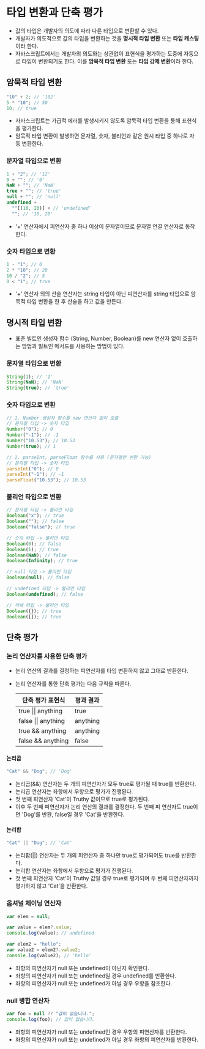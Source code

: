 # 타입 변환과 단축 평가

- 값의 타입은 개발자의 의도에 따라 다른 타입으로 변환할 수 있다.
- 개발자가 의도적으로 값의 타입을 변환하는 것을 **명시적 타입 변환** 또는 **타입 캐스팅**이라 한다.
- 자바스크립트에서는 개발자의 의도와는 상관없이 표현식을 평가하는 도중에 자동으로 타입이 변환되기도 한다.
  이를 **암묵적 타입 변환** 또는 **타입 강제 변환**이라 한다.

## 암묵적 타입 변환

```javascript
"10" + 2; // '102'
5 * "10"; // 50
10; // true
```

- 자바스크립트는 가급적 에러를 발생시키지 않도록 암묵적 타입 변환을 통해 표현식을 평가한다.
- 암묵적 타입 변환이 발생하면 문자열, 숫자, 불리언과 같은 원시 타입 중 하나로 자동 변환한다.

### 문자열 타입으로 변환

```javascript
1 + "2"; // '12'
0 + ""; // '0'
NaN + ""; // 'NaN'
true + ""; // 'true'
null + ""; // 'null'
undefined +
  ""[(10, 20)] + // 'undefined'
  ""; // '10, 20'
```

- '+' 연산자에서 피연산자 중 하나 이상이 문자열이므로 문자열 연결 연산자로 동작한다.

### 숫자 타입으로 변환

```javascript
1 - "1"; // 0
2 * "10"; // 20
10 / "2"; // 5
0 < "1"; // true
```

- '+' 연산자 외의 산술 연산자는 string 타입이 아닌 피연산자를 string 타입으로 암묵적 타입 변환을 한 후 산술을 하고 값을 만든다.

## 명시적 타입 변환

- 표준 빌트인 생성자 함수 (String, Number, Boolean)를 new 연산자 없이 호출하는 방법과 빌트인 메서드를 사용하는 방법이 있다.

### 문자열 타입으로 변환

```javascript
String(1); // '1'
String(NaN); // 'NaN'
String(true); // 'true'
```

### 숫자 타입으로 변환

```javascript
// 1. Number 생성자 함수를 new 연산자 없이 호출
// 문자열 타입 -> 숫자 타입
Number("0"); // 0
Number("-1"); // -1
Number("10.53"); // 10.53
Number(true); // 1

// 2. parseInt, parseFloat 함수를 사용 (문자열만 변환 가능)
// 문자열 타입 -> 숫자 타입
parseInt("0"); // 0
parseInt("-1"); // -1
parseFloat("10.53"); // 10.53
```

### 불리언 타입으로 변환

```javascript
// 문자열 타입 -> 불리언 타입
Boolean("x"); // true
Boolean(""); // false
Boolean("false"); // true

// 숫자 타입 -> 불리언 타입
Boolean(0); // false
Boolean(1); // true
Boolean(NaN); // false
Boolean(Infinity); // true

// null 타입 -> 불리언 타입
Boolean(null); // false

// undefined 타입 -> 불리언 타입
Boolean(undefined); // false

// 객체 타입 -> 불리언 타입
Boolean({}); // true
Boolean([]); // true
```

## 단축 평가

### 논리 연산자를 사용한 단축 평가

- 논리 연산의 결과를 결정하는 피연산자를 타입 변환하지 않고 그대로 반환한다.

- 논리 연산자를 통한 단축 평가는 다음 규칙을 따른다.

  | 단축 평가 표현식    | 평과 결과 |
  | ------------------- | --------- |
  | true \|\| anything  | true      |
  | false \|\| anything | anything  |
  | true && anything    | anything  |
  | false && anything   | false     |

#### 논리곱

```javascript
"Cat" && "Dog"; // 'Dog'
```

- 논리곱(&&) 연산자는 두 개의 피연산자가 모두 true로 평가될 때 true를 반환한다.
- 논리곱 연산자는 좌항에서 우항으로 평가가 진행된다.
- 첫 번째 피연산자 'Cat'이 Truthy 값이므로 true로 평가된다.
- 이후 두 번째 피연산자가 논리 연산의 결과를 결정한다. 두 번째 피 연산자도 true이면 'Dog'를 반환, false일 경우 'Cat'을 반환한다.

#### 논리합

```javascript
"Cat" || "Dog"; // 'Cat'
```

- 논리합(||) 연산자는 두 개의 피연산자 중 하나만 true로 평가되어도 true를 반환한다.
- 논리합 연산자는 좌항에서 우항으로 평가가 진행된다.
- 첫 번째 피연산자 'Cat'이 Truthy 값일 경우 true로 평가되며 두 번째 피연산자까지 평가하지 않고 'Cat'을 반환한다.

### 옵셔널 체이닝 연산자

```javascript
var elem = null;

var value = elem?.value;
console.log(value); // undefined

var elem2 = "hello";
var value2 = elem2?.value2;
console.log(value2); // 'hello'
```

- 좌항의 피연산자가 null 또는 undefined이 아닌지 확인한다.
- 좌항의 피연산자가 null 또는 undefined일 경우 undefined를 반환한다.
- 좌항의 피연산자가 null 또는 undefined가 아닐 경우 우항을 참조한다.

### null 병합 연산자

```javascript
var foo = null ?? "값이 없습니다.";
console.log(foo); // 값이 없습니다.
```

- 좌항의 피연산자가 null 또는 undefined인 경우 우항의 피연산자를 반환한다.
- 좌항의 피연산자가 null 또는 undefined가 아닐 경우 좌항의 피연산자를 반환한다.
